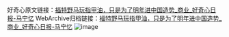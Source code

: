好奇心原文链接：[福特野马玩指甲油，只是为了明年进中国造势_商业_好奇心日报-马宁忆](https://www.qdaily.com/articles/2839.html)
WebArchive归档链接：[福特野马玩指甲油，只是为了明年进中国造势_商业_好奇心日报-马宁忆](http://web.archive.org/web/20190623151524/https://www.qdaily.com/articles/2839.html)
![image](http://ww3.sinaimg.cn/large/007d5XDply1g3v6mdw4g8j30u050bkjl)